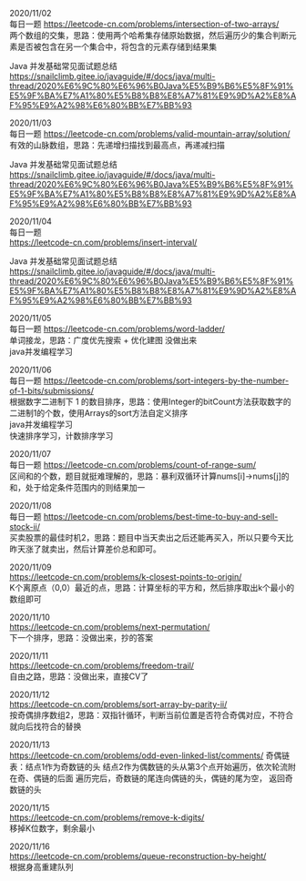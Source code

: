 2020/11/02  
每日一题
https://leetcode-cn.com/problems/intersection-of-two-arrays/  
两个数组的交集，思路：使用两个哈希集存储原始数据，然后遍历少的集合判断元素是否被包含在另一个集合中，将包含的元素存储到结果集

Java 并发基础常见面试题总结  
https://snailclimb.gitee.io/javaguide/#/docs/java/multi-thread/2020%E6%9C%80%E6%96%B0Java%E5%B9%B6%E5%8F%91%E5%9F%BA%E7%A1%80%E5%B8%B8%E8%A7%81%E9%9D%A2%E8%AF%95%E9%A2%98%E6%80%BB%E7%BB%93

2020/11/03  
每日一题
https://leetcode-cn.com/problems/valid-mountain-array/solution/  
有效的山脉数组，思路：先递增扫描找到最高点，再递减扫描

Java 并发基础常见面试题总结  
https://snailclimb.gitee.io/javaguide/#/docs/java/multi-thread/2020%E6%9C%80%E6%96%B0Java%E5%B9%B6%E5%8F%91%E5%9F%BA%E7%A1%80%E5%B8%B8%E8%A7%81%E9%9D%A2%E8%AF%95%E9%A2%98%E6%80%BB%E7%BB%93

2020/11/04  
每日一题  
https://leetcode-cn.com/problems/insert-interval/

Java 并发基础常见面试题总结  
https://snailclimb.gitee.io/javaguide/#/docs/java/multi-thread/2020%E6%9C%80%E6%96%B0Java%E5%B9%B6%E5%8F%91%E5%9F%BA%E7%A1%80%E5%B8%B8%E8%A7%81%E9%9D%A2%E8%AF%95%E9%A2%98%E6%80%BB%E7%BB%93

2020/11/05  
每日一题
https://leetcode-cn.com/problems/word-ladder/  
单词接龙，思路：广度优先搜索 + 优化建图  没做出来  
java并发编程学习

2020/11/06  
每日一题
https://leetcode-cn.com/problems/sort-integers-by-the-number-of-1-bits/submissions/  
根据数字二进制下 1 的数目排序，思路：使用Integer的bitCount方法获取数字的二进制1的个数，使用Arrays的sort方法自定义排序  
java并发编程学习  
快速排序学习，计数排序学习  

2020/11/07  
每日一题
https://leetcode-cn.com/problems/count-of-range-sum/  
区间和的个数，题目就挺难理解的，思路：暴利双循环计算nums[i]->nums[j]的和，处于给定条件范围内的则结果加一

2020/11/08  
每日一题
https://leetcode-cn.com/problems/best-time-to-buy-and-sell-stock-ii/  
买卖股票的最佳时机2，思路：题目中当天卖出之后还能再买入，所以只要今天比昨天涨了就卖出，然后计算差价总和即可。

2020/11/09  
https://leetcode-cn.com/problems/k-closest-points-to-origin/  
K个离原点（0,0）最近的点，思路：计算坐标的平方和，然后排序取出k个最小的数组即可

2020/11/10   
https://leetcode-cn.com/problems/next-permutation/  
下一个排序，思路：没做出来，抄的答案  

2020/11/11  
https://leetcode-cn.com/problems/freedom-trail/  
自由之路，思路：没做出来，直接CV了  

2020/11/12  
https://leetcode-cn.com/problems/sort-array-by-parity-ii/  
按奇偶排序数组2，思路：双指针循环，判断当前位置是否符合奇偶对应，不符合就向后找符合的替换

2020/11/13  
https://leetcode-cn.com/problems/odd-even-linked-list/comments/
奇偶链表：结点1作为奇数链的头 结点2作为偶数链的头从第3个点开始遍历，依次轮流附在奇、偶链的后面
遍历完后，奇数链的尾连向偶链的头，偶链的尾为空， 返回奇数链的头

2020/11/15  
https://leetcode-cn.com/problems/remove-k-digits/  
移掉K位数字，剩余最小

2020/11/16  
https://leetcode-cn.com/problems/queue-reconstruction-by-height/  
根据身高重建队列  




 

